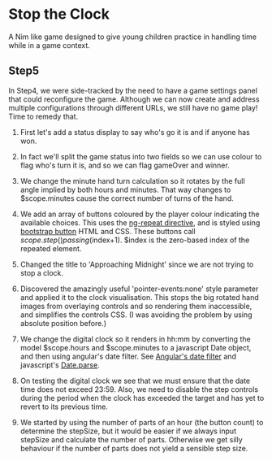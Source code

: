 Stop the Clock
==============

A Nim like game designed to give young children practice in handling time while in a game context.

Step5
-----

In Step4, we were side-tracked by the need to have a game settings panel that could reconfigure the game. Although we can now create and address multiple configurations through different URLs, we still have no game play! Time to remedy that.

1. First let's add a status display to say who's go it is and if anyone has won.

1. In fact we'll split the game status into two fields so we can use colour to flag who's turn it is, and so we can flag gameOver and winner.

1. We change the minute hand turn calculation so it rotates by the full angle implied by both hours and minutes. That way changes to $scope.minutes cause the correct number of turns of the hand.

1. We add an array of buttons coloured by the player colour indicating the available choices. This uses the [ng-repeat directive](http://docs.angularjs.org/api/ng.directive:ngRepeat), and is styled using [bootstrap button](http://getbootstrap.com/2.3.2/base-css.html#buttons) HTML and CSS. These buttons call $scope.step() passing ($index+1). $index is the zero-based index of the repeated element.

1. Changed the title to 'Approaching Midnight' since we are not trying to stop a clock.

1. Discovered the amazingly useful 'pointer-events:none' style parameter and applied it to the clock visualisation. This stops the big rotated hand images from overlaying controls and so rendering them inaccessible, and simplifies the controls CSS. (I was avoiding the problem by using absolute position before.)

1. We change the digital clock so it renders in hh:mm by converting the model $scope.hours and
$scope.minutes to a javascript Date object, and then using angular's date filter. See [Angular's date filter](http://docs.angularjs.org/api/ng.filter:date) and javascript's [Date.parse](https://developer.mozilla.org/en-US/docs/Web/JavaScript/Reference/Global_Objects/Date/parse).

1. On testing the digital clock we see that we must ensure that the date time does not exceed 23:59. Also, we need to disable the step controls during the period when the clock has exceeded the target and has yet to revert to its previous time.

1. We started by using the number of parts of an hour (the button count) to determine the stepSize, but it would be easier if we always input stepSize and calculate the number of parts. Otherwise we get silly behaviour if the number of parts does not yield a sensible step size. 
